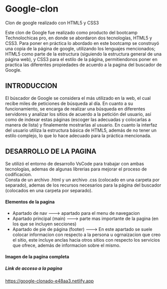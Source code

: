 # Google-clon
Clon de google realizado con HTML5 y CSS3

Este clon de Google fue realizado como producto del bootcamp Technolochicas pro, en donde se abordaron dos tecnologías, HTML5 y CSS3. Para 
poner en práctica lo abordado en este bootcamp se construyó una copia de la página de google, utilizando los lenguajes
mencionados; HTML5 como parte de la estructura (siguiendo la estructura general de una página web), y CSS3  para el estilo de la página,
permitiendonos poner en practica las diferentes propiedades de acuerdo a la pagina del buscador de Google. 

## INTRODUCCION

El búscador de Google se considera el más utilizado en la web, el cual recibe miles de peticiones de búsqueda al día. En cuanto a 
su funcionamiento, se encarga de realizar una búsqueda en diferentes servidores y analizar los sitios de acuerdo a la petición del 
usuario, así como de indexar estas páginas (escoger las adecuadas y colocarlas a manera de lista) y finalemente mostrarlas al usuario. 
En cuanto la interfaz del usuario utiliza la estructura básica de HTML5, además de no tener un estilo complejo, lo que lo hace adecuado 
para la práctica mencionada. 

## DESARROLLO DE LA PAGINA
Se utilizó el entorno de desarrollo VsCode para trabajar con ambas tecnologías, ademas de algunas librerias para mejorar el 
proceso de codificacion. <br>
Consta de un archivo .html y un archivo .css (colocado en una carpeta por separado), ademas de los recursos necesarios
para la página del buscador (colocados en una carpeta por separado). 

#### Elementos de la pagina

+ Apartado de nav ---> apartado para el menu de navegacion <br>
+ Apartado principal (main) ---> parte mas importante de la pagina (en los que se incluyen secciones) <br>
+ Apartado de pie de página (footer) ---> En este apartado se suele colocar informacion con respecto a la persona
u ogrnaizacion que creo el sitio, este incluye anclas hacia otros sitios con respecto los servicios que ofrece, además de
informacion sobre el mismo. 

#### Imagen de la pagina completa

##### Link de acceso a la pagina
https://google-clonado-e48aa3.netlify.app


